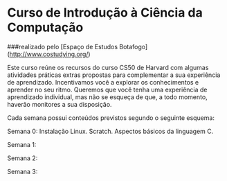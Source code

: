 # Curso de Introdução à Ciência da Computação
###realizado pelo [Espaço de Estudos Botafogo] (http://www.costudying.org/)

Este curso reúne os recursos do curso CS50 de Harvard com algumas atividades práticas extras propostas para complementar a sua experiência de aprendizado.
Incentivamos você a explorar os conhecimentos e aprender no seu ritmo. Queremos que você tenha uma experiência de aprendizado individual, mas não se esqueça de que, a todo momento, haverão monitores a sua disposição.

Cada semana possui conteúdos previstos segundo o seguinte esquema:


Semana 0: Instalação Linux. Scratch. Aspectos básicos da linguagem C.

Semana 1:

Semana 2:


Semana 3:
